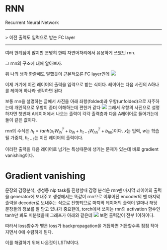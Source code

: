# RNN
Recurrent Neural Network
<hr>
> 이전 출력도 입력으로 받는 FC layer
<hr>
여러 한계점이 많지만 분명히 한떄 자연어처리에서 유용하게 쓰였던 rnn.

그 rnn의 구조에 대해 알아보자.

위 나의 생각 한줄에도 말했듯이 근본적으론 FC layer인데
<img src="img/fc_layer.png">

이제 거기에 이전 레이어의 출력을 입력으로 받는 식이다.
레이어는 다음 사진의 A하나를 레이어 하나라 생각하면 된다

보통 rnn을 설명하는 글에서 사진을 아래 좌항(folded)과 우항(unfolded)으로 자주하는데 개인적으로 우항이 좀더 이해하는데 편한거 같다
<img src="img/rnn.png">
그래서 우항의 사진으로 설명하자면 첫번째 A레이어에서 나오는 출력이 각각 출력층과 다음 A레이어로 들어가는데 둘이 같은 값이다.

rnn의 수식은 $h_t = tanh(x_tW^T_{ih} + b_{ih} + h_{t-1}W^T_{hh} + b_{hh})$이다.
$x$는 입력, $w$는 학습될 가중치, $h_{t-1}$는 이전 레이어의 출력이다.

이러한 출력을 다음 레이어로 넘기는 특성때문에 생기는 문제가 있는데 바로 gradient vanishing이다.

# Gradient vanishing
문장의 감정분석, 생성등 nlp task를 진행할때 감정 분석은 rnn맨 마지막 레이어의 출력을 generator에 보내주고 생성에서는 똑같이 rnn으로 이루어진 encoder의 맨 마지막출력을 decoder로 보내주는 식으로 진행되므로 마지막 레이어의 출력이 얼마나 해당 문장들의 정보를 잘 담고 있냐가 중요한데,
torch에서 쓰이는 rnn의 activation 함수인 tanh만 봐도 미분했을때 그래프가 아래와 같은데
<img src="img/tanhDerivation.png">
보면 출력값이 전부 1이하이다.

따라서 loss함수가 뱉은 loss가 backpropagation을 거듭하면 거듭할수록 점점 작아지면서 0에 수렴하게 된다.

이를 해결하기 위해 나온것이 LSTM이다.